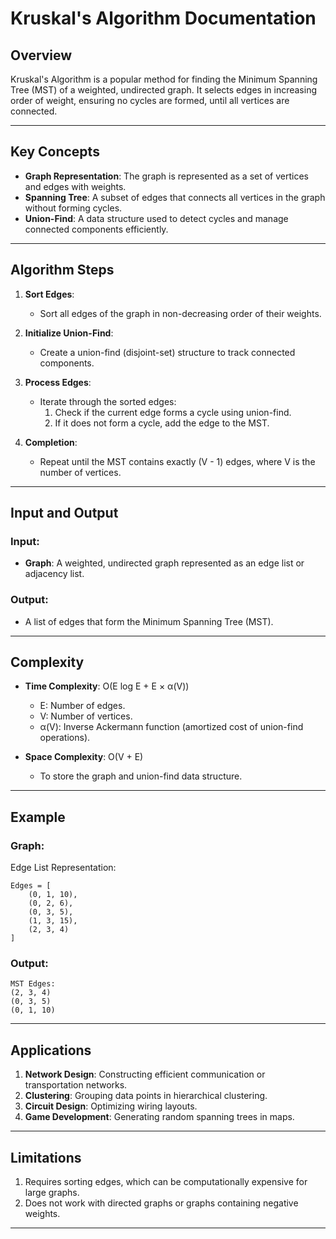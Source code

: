 # Kruskal's Algorithm Documentation

## Overview
Kruskal's Algorithm is a popular method for finding the Minimum Spanning Tree (MST) of a weighted, undirected graph. It selects edges in increasing order of weight, ensuring no cycles are formed, until all vertices are connected.

---

## Key Concepts
- **Graph Representation**: The graph is represented as a set of vertices and edges with weights.
- **Spanning Tree**: A subset of edges that connects all vertices in the graph without forming cycles.
- **Union-Find**: A data structure used to detect cycles and manage connected components efficiently.

---

## Algorithm Steps
1. **Sort Edges**:
   - Sort all edges of the graph in non-decreasing order of their weights.

2. **Initialize Union-Find**:
   - Create a union-find (disjoint-set) structure to track connected components.

3. **Process Edges**:
   - Iterate through the sorted edges:
     1. Check if the current edge forms a cycle using union-find.
     2. If it does not form a cycle, add the edge to the MST.

4. **Completion**:
   - Repeat until the MST contains exactly (V - 1) edges, where V is the number of vertices.

---

## Input and Output
### Input:
- **Graph**: A weighted, undirected graph represented as an edge list or adjacency list.

### Output:
- A list of edges that form the Minimum Spanning Tree (MST).

---

## Complexity
- **Time Complexity**: O(E log E + E × α(V))
  - E: Number of edges.
  - V: Number of vertices.
  - α(V): Inverse Ackermann function (amortized cost of union-find operations).

- **Space Complexity**: O(V + E)
  - To store the graph and union-find data structure.

---

## Example
### Graph:
Edge List Representation:
```
Edges = [
    (0, 1, 10),
    (0, 2, 6),
    (0, 3, 5),
    (1, 3, 15),
    (2, 3, 4)
]
```

### Output:
```
MST Edges:
(2, 3, 4)
(0, 3, 5)
(0, 1, 10)
```

---

## Applications
1. **Network Design**: Constructing efficient communication or transportation networks.
2. **Clustering**: Grouping data points in hierarchical clustering.
3. **Circuit Design**: Optimizing wiring layouts.
4. **Game Development**: Generating random spanning trees in maps.

---

## Limitations
1. Requires sorting edges, which can be computationally expensive for large graphs.
2. Does not work with directed graphs or graphs containing negative weights.

---
